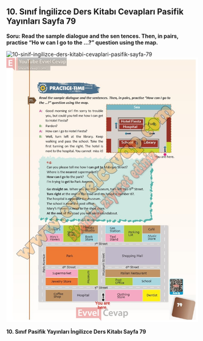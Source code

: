 ## 10. Sınıf İngilizce Ders Kitabı Cevapları Pasifik Yayınları Sayfa 79

**Soru: Read the sample dialogue and the sen tences. Then, in pairs, practise “Ho w can I go to the …?” question using the map.**

![10-sinif-ingilizce-ders-kitabi-cevaplari-pasifik-sayfa-79]()![10-sinif-ingilizce-ders-kitabi-cevaplari-pasifik-sayfa-79](./image1.webp)

**10. Sınıf Pasifik Yayınları İngilizce Ders Kitabı Sayfa 79**